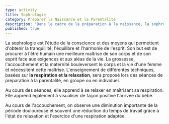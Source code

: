 ```yaml
---
type: activity
title: Sophrologie
category: Préparer la Naissance et la Parentalité
description: "Dans le cadre de la préparation à la naissance, la sophrologie permet à la future maman de mieux vivre sa grossesse, d'avoir un outil pour faire face à la contraction utérine, de mieux vivre son accouchement."
published: true
---
```





La sophrologie est l'étude de la conscience et des moyens qui permettent d'obtenir la tranquillité, l'équilibre et l'harmonie de l'esprit. Son but est de procurer à l'être humain une meilleure maîtrise de son corps et de son esprit face aux exigences et aux aléas de la vie.
La grossesse, l'accouchement et la maternité bouleversent le corps et la vie d'une femme et nécessitent cette maîtrise.
L'enseignement de différentes techniques, basées sur **la respiration et la relaxation**, sera proposé lors des séances de préparation à la parentalité, en groupe ou en individuel.

Au cours des séances, elle apprend à se relaxer en maîtrisant sa respiration. Elle apprend également à visualiser de façon positive l'arrivée du bébé. 

Au cours de l'accouchement, on observe une diminution importante de la période douloureuse et souvent une réduction du temps de travail grâce à l'état de relaxation et l'exercice d'une respiration adaptée.
